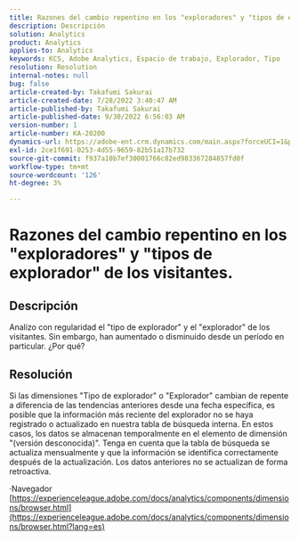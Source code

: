 ```yaml
---
title: Razones del cambio repentino en los "exploradores" y "tipos de explorador" de los visitantes.
description: Descripción
solution: Analytics
product: Analytics
applies-to: Analytics
keywords: KCS, Adobe Analytics, Espacio de trabajo, Explorador, Tipo
resolution: Resolution
internal-notes: null
bug: false
article-created-by: Takafumi Sakurai
article-created-date: 7/28/2022 3:40:47 AM
article-published-by: Takafumi Sakurai
article-published-date: 9/30/2022 6:56:03 AM
version-number: 1
article-number: KA-20200
dynamics-url: https://adobe-ent.crm.dynamics.com/main.aspx?forceUCI=1&pagetype=entityrecord&etn=knowledgearticle&id=7338840c-270e-ed11-82e5-000d3a379369
exl-id: 2ce1f691-0253-4d55-9659-82b51a17b732
source-git-commit: f937a10b7ef30001766c82ed983367284857fd0f
workflow-type: tm+mt
source-wordcount: '126'
ht-degree: 3%

---
```


# Razones del cambio repentino en los &quot;exploradores&quot; y &quot;tipos de explorador&quot; de los visitantes.

## Descripción

Analizo con regularidad el &quot;tipo de explorador&quot; y el &quot;explorador&quot; de los visitantes. Sin embargo, han aumentado o disminuido desde un período en particular. ¿Por qué?

## Resolución


Si las dimensiones &quot;Tipo de explorador&quot; o &quot;Explorador&quot; cambian de repente a diferencia de las tendencias anteriores desde una fecha específica, es posible que la información más reciente del explorador no se haya registrado o actualizado en nuestra tabla de búsqueda interna. En estos casos, los datos se almacenan temporalmente en el elemento de dimensión &quot;(versión desconocida)&quot;. Tenga en cuenta que la tabla de búsqueda se actualiza mensualmente y que la información se identifica correctamente después de la actualización. Los datos anteriores no se actualizan de forma retroactiva.

·Navegador
[https://experienceleague.adobe.com/docs/analytics/components/dimensions/browser.html](https://experienceleague.adobe.com/docs/analytics/components/dimensions/browser.html?lang=es)
